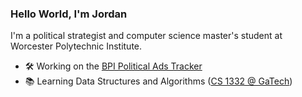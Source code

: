 ### Hello World, I'm Jordan
I'm a political strategist and computer science master's student at Worcester Polytechnic Institute. 

- 🛠 Working on the [BPI Political Ads Tracker](https://politicaladstracker.com/)
- 📚 Learning Data Structures and Algorithms ([CS 1332 @ GaTech](https://gt-student-wiki.org/mediawiki/index.php/CS_1332))


<!--
**jordantannen/jordantannen** is a ✨ _special_ ✨ repository because its `README.md` (this file) appears on your GitHub profile.

Here are some ideas to get you started:

- 🔭 I’m currently working on ...
- 🌱 I’m currently learning ...
- 👯 I’m looking to collaborate on ...
- 🤔 I’m looking for help with ...
- 💬 Ask me about ...
- 📫 How to reach me: ...
- ⚡ Fun fact: ...
-->
